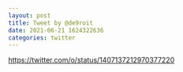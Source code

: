 ```yaml
--- 
layout: post 
title: Tweet by @de9roit 
date: 2021-06-21 1624322636 
categories: twitter 
--- 
```

https://twitter.com/o/status/1407137212970377220